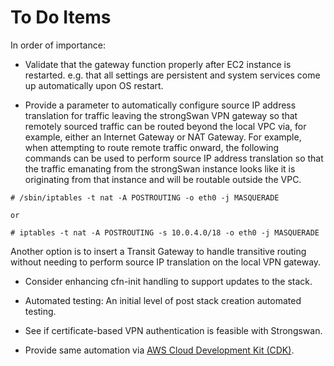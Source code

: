 # To Do Items

In order of importance:

* Validate that the gateway function properly after EC2 instance is restarted. e.g. that all settings are persistent and system services come up automatically upon OS restart.

* Provide a parameter to automatically configure source IP address translation for traffic leaving the strongSwan VPN gateway so that remotely sourced traffic can be routed beyond the local VPC via, for example, either an Internet Gateway or NAT Gateway. For example, when attempting to route remote traffic onward, the following commands can be used to perform source IP address translation so that the traffic emanating from the strongSwan instance looks like it is originating from that instance and will be routable outside the VPC.

```
# /sbin/iptables -t nat -A POSTROUTING -o eth0 -j MASQUERADE

or

# iptables -t nat -A POSTROUTING -s 10.0.4.0/18 -o eth0 -j MASQUERADE
```

Another option is to insert a Transit Gateway to handle transitive routing without needing to perform source IP translation on the local VPN gateway.

* Consider enhancing cfn-init handling to support updates to the stack.

* Automated testing: An initial level of post stack creation automated testing.

* See if certificate-based VPN authentication is feasible with Strongswan.

* Provide same automation via [AWS Cloud Development Kit (CDK)](https://aws.amazon.com/cdk/).
